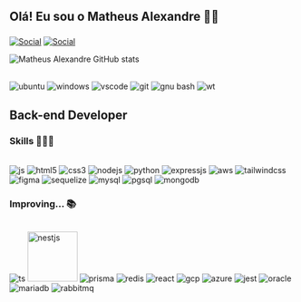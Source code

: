 ## Olá! Eu sou o Matheus Alexandre 👋🏻
### 
[![Social](https://img.shields.io/badge/LinkedIn-0077B5?style=for-the-badge&logo=linkedin&logoColor=white)](https://www.linkedin.com/in/matheus-barbier-b69ab3224)
[![Social](https://img.shields.io/badge/GitLab-330F63?style=for-the-badge&logo=gitlab&logoColor=white)](https://gitlab.com/MatheusABA)

![Matheus Alexandre GitHub stats](https://github-readme-stats.vercel.app/api?username=MatheusABA&show_icons=true&theme=synthwave&rank_icon=github&ring_color=ca58ed&hide=prs,issues)

<div style="display: inline_block"><br/>
<img alt="ubuntu" src="https://img.shields.io/badge/Ubuntu-E95420?style=for-the-badge&logo=ubuntu&logoColor=white"/>
<img alt="windows" src="https://img.shields.io/badge/Windows-0078D6?style=for-the-badge&logo=windows&logoColor=white"/>


<img alt="vscode" src="https://img.shields.io/badge/Visual_Studio_Code-0078D4?style=for-the-badge&logo=visual%20studio%20code&logoColor=white">


<img alt="git" src="https://img.shields.io/badge/GIT-E44C30?style=for-the-badge&logo=git&logoColor=white"/>
<img alt="gnu bash" src="https://img.shields.io/badge/GNU%20Bash-4EAA25?style=for-the-badge&logo=GNU%20Bash&logoColor=white"/>
<img alt="wt" src="https://img.shields.io/badge/windows%20terminal-4D4D4D?style=for-the-badge&logo=windows%20terminal&logoColor=white"/>

</div>


## Back-end Developer 




### Skills 👨🏽‍💻

<div style="display: inline_block"><br/>
    <img alt="js" src="https://img.shields.io/badge/JavaScript-F7DF1E?style=for-the-badge&logo=javascript&logoColor=black"/>
    <img alt="html5" src="https://img.shields.io/badge/HTML5-E34F26?style=for-the-badge&logo=html5&logoColor=white"/>
    <img alt="css3" src="https://img.shields.io/badge/CSS3-1572B6?style=for-the-badge&logo=css3&logoColor=white"/>
    <img alt="nodejs" src="https://img.shields.io/badge/Node.js-43853D?style=for-the-badge&logo=node.js&logoColor=white"/>
    <img alt="python" src="https://img.shields.io/badge/Python-14354C?style=for-the-badge&logo=python&logoColor=white"/>
    <img alt="expressjs" src="https://img.shields.io/badge/Express.js-404D59?style=for-the-badge"/>
    <img alt="aws" src="https://img.shields.io/badge/Amazon_AWS-232F3E?style=for-the-badge&logo=amazon-aws&logoColor=white"/>
    <img alt="tailwindcss" src="https://img.shields.io/badge/Tailwind_CSS-38B2AC?style=for-the-badge&logo=tailwind-css&logoColor=white"/>
    <img alt="figma" src="https://img.shields.io/badge/Figma-F24E1E?style=for-the-badge&logo=figma&logoColor=white"/>
    <img alt="sequelize" src="https://img.shields.io/badge/sequelize-323330?style=for-the-badge&logo=sequelize&logoColor=blue"/>
	<img alt="mysql" src="https://img.shields.io/badge/MySQL-00000F?style=for-the-badge&logo=mysql&logoColor=white"/>
    <img alt="pgsql" src="https://img.shields.io/badge/PostgreSQL-316192?style=for-the-badge&logo=postgresql&logoColor=white"/>
    <img alt="mongodb" src="https://img.shields.io/badge/MongoDB-4EA94B?style=for-the-badge&logo=mongodb&logoColor=white"/>
<!--     <img alt="sqlite" src="https://img.shields.io/badge/SQLite-07405E?style=for-the-badge&logo=sqlite&logoColor=white"/> -->
    <!-- <img alt="" src=""/>
    <img alt="" src=""/>
    <img alt="" src=""/>
    <img alt="" src=""/>
    <img alt="" src=""/>
    <img alt="" src=""/>
    <img alt="" src=""/> -->
</div>

### Improving... 📚
<div style="display: inline_block"></br>
    <img alt="ts" src="https://img.shields.io/badge/TypeScript-007ACC?style=for-the-badge&logo=typescript&logoColor=white"/>
    <img alt="nestjs" src="https://img.shields.io/badge/-NestJs-ea2845?style=flat-square&logo=nestjs&logoColor=white" width="88"/>
    <img alt="prisma" src="https://img.shields.io/badge/Prisma-3982CE?style=for-the-badge&logo=Prisma&logoColor=white"/>    
    <img alt="redis" src="https://img.shields.io/badge/redis-%23DD0031.svg?&style=for-the-badge&logo=redis&logoColor=white"/>
    <img alt="react" src="https://img.shields.io/badge/React-20232A?style=for-the-badge&logo=react&logoColor=61DAFB"/>
    <!-- <img alt="vue" src="https://img.shields.io/badge/Vue.js-35495E?style=for-the-badge&logo=vue.js&logoColor=4FC08D"/>
    <img alt="angular" src="https://img.shields.io/badge/Angular-DD0031?style=for-the-badge&logo=angular&logoColor=white"/> -->
    <img alt="gcp" src="https://img.shields.io/badge/Google_Cloud-4285F4?style=for-the-badge&logo=google-cloud&logoColor=white"/>
    <img alt="azure" src="https://img.shields.io/badge/Microsoft_Azure-0089D6?style=for-the-badge&logo=microsoft-azure&logoColor=white"/>
    <img alt="jest" src="https://img.shields.io/badge/Jest-323330?style=for-the-badge&logo=Jest&logoColor=white"/>
    <img alt="oracle" src="https://img.shields.io/badge/Oracle-F80000?style=for-the-badge&logo=Oracle&logoColor=white"/>
    <img alt="mariadb" src="https://img.shields.io/badge/MariaDB-003545?style=for-the-badge&logo=mariadb&logoColor=white"/>
    <img alt="rabbitmq" src="https://img.shields.io/badge/rabbitmq-%23FF6600.svg?&style=for-the-badge&logo=rabbitmq&logoColor=white"/>
    <!-- <img alt="" src=""/>
    <img alt="" src=""/>
    <img alt="" src=""/>
    <img alt="" src=""/>
    <img alt="" src=""/> -->



</div>
